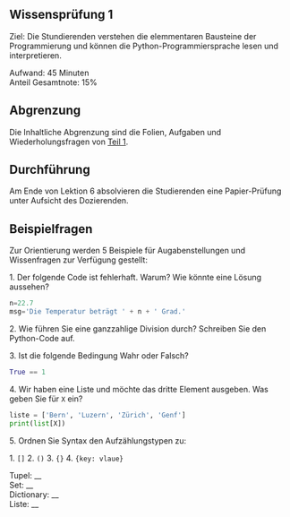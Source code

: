 ## Wissensprüfung 1

Ziel: Die Stundierenden verstehen die elemmentaren Bausteine der Programmierung und können die Python-Programmiersprache lesen und interpretieren.

Aufwand: 45 Minuten\
Anteil Gesamtnote: 15%

## Abgrenzung

Die Inhaltliche Abgrenzung sind die Folien, Aufgaben und Wiederholungsfragen von [Teil 1](README.md#teil-1).

## Durchführung

Am Ende von Lektion 6 absolvieren die Studierenden eine Papier-Prüfung unter Aufsicht des Dozierenden.

## Beispielfragen

Zur Orientierung werden 5 Beispiele für Augabenstellungen und Wissenfragen zur Verfügung gestellt:

1\. Der folgende Code ist fehlerhaft. Warum? Wie könnte eine Lösung aussehen?

```py
n=22.7
msg='Die Temperatur beträgt ' + n + ' Grad.'
```

2\. Wie führen Sie eine ganzzahlige Division durch? Schreiben Sie den Python-Code auf.

3\. Ist die folgende Bedingung Wahr oder Falsch?

```py
True == 1
```

4\. Wir haben eine Liste und möchte das dritte Element ausgeben. Was geben Sie für `X` ein?

```py
liste = ['Bern', 'Luzern', 'Zürich', 'Genf']
print(list[X])
```

5\. Ordnen Sie Syntax den Aufzählungstypen zu:

1\. `[]` 2. `()` 3. `{}` 4. `{key: vlaue}`

Tupel: \_\_\
Set:  \_\_\
Dictionary:  \_\_\
Liste:  \_\_